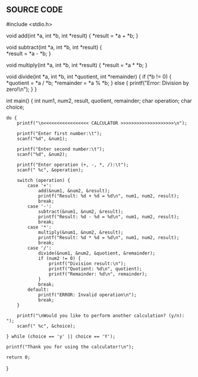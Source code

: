 ## SOURCE CODE

#include <stdio.h>

void add(int *a, int *b, int *result) {
    *result = *a + *b;
}

void subtract(int *a, int *b, int *result) {                           
    *result = *a - *b;
}

void multiply(int *a, int *b, int *result) {
    *result = *a * *b;
}

void divide(int *a, int *b, int *quotient, int *remainder) {
    if (*b != 0) {
        *quotient = *a / *b;
        *remainder = *a % *b;
    } else {
        printf("Error: Division by zero!\n");
    }
}

int main() {
    int num1, num2, result, quotient, remainder;
    char operation;
    char choice;

    do {
        printf("\n<<<<<<<<<<<<<<<<< CALCULATOR >>>>>>>>>>>>>>>>>>>>\n");
        
        printf("Enter first number:\t");
        scanf("%d", &num1);
        
        printf("Enter second number:\t");
        scanf("%d", &num2);
        
        printf("Enter operation (+, -, *, /):\t");
        scanf(" %c", &operation);
        
        switch (operation) {
            case '+':
                add(&num1, &num2, &result);
                printf("Result: %d + %d = %d\n", num1, num2, result);
                break;
            case '-':
                subtract(&num1, &num2, &result);
                printf("Result: %d - %d = %d\n", num1, num2, result);
                break;
            case '*':
                multiply(&num1, &num2, &result);
                printf("Result: %d * %d = %d\n", num1, num2, result);
                break;
            case '/':
                divide(&num1, &num2, &quotient, &remainder);
                if (num2 != 0) {
                    printf("Division result:\n");
                    printf("Quotient: %d\n", quotient);
                    printf("Remainder: %d\n", remainder);
                }
                break;
            default:
                printf("ERROR: Invalid operation\n");
                break;
        }
        
        printf("\nWould you like to perform another calculation? (y/n): ");
        scanf(" %c", &choice);
        
    } while (choice == 'y' || choice == 'Y');

    printf("Thank you for using the calculator!\n");
    
    return 0;
} 
